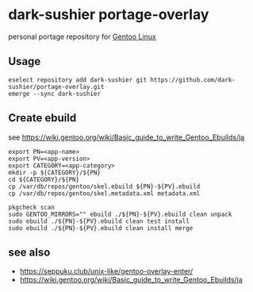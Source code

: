 # dark-sushier portage-overlay

personal portage repository for [Gentoo Linux](http://www.gentoo.org/)

## Usage

``` shell
eselect repository add dark-sushier git https://github.com/dark-sushier/portage-overlay.git
emerge --sync dark-sushier
```

## Create ebuild

see https://wiki.gentoo.org/wiki/Basic_guide_to_write_Gentoo_Ebuilds/ja

``` shell
export PN=<app-name>
export PV=<app-version>
export CATEGORY=<app-category>
mkdir -p ${CATEGORY}/${PN}
cd ${CATEGORY}/${PN}
cp /var/db/repos/gentoo/skel.ebuild ${PN}-${PV}.ebuild
cp /var/db/repos/gentoo/skel.metadata.xml metadata.xml

pkgcheck scan
sudo GENTOO_MIRRORS="" ebuild ./${PN}-${PV}.ebuild clean unpack
sudo ebuild ./${PN}-${PV}.ebuild clean test install
sudo ebuild ./${PN}-${PV}.ebuild clean install merge
```

## see also

- https://seppuku.club/unix-like/gentoo-overlay-enter/
- https://wiki.gentoo.org/wiki/Basic_guide_to_write_Gentoo_Ebuilds/ja
